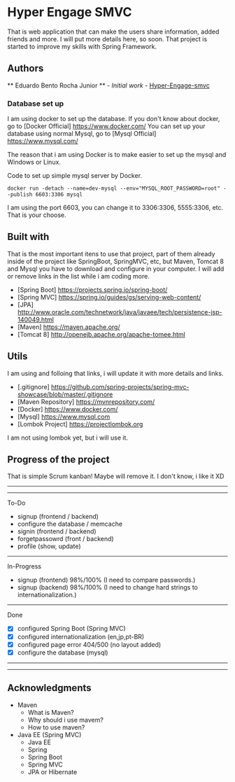 # Hyper Engage SMVC

That is web application  that can make the users share information, added friends and more.
I will put more details here, so soon. That project is started to improve my skills with Spring Framework.

## Authors

** Eduardo Bento Rocha Junior ** - *Initial work* - [Hyper-Engage-smvc](https://github.com/eduardobento2/hyper-engage-smvc)


### Database set up

I am using docker to set up the database. If you don't know about docker, go to [Docker Official] https://www.docker.com/
You can set up your database using normal Mysql, go to [Mysql Official] https://www.mysql.com/

The reason that i am using Docker is to make easier to set up the mysql and Windows or Linux.

Code to set up simple mysql server by Docker.
```
docker run -detach --name=dev-mysql --env="MYSQL_ROOT_PASSWORD=root" --publish 6603:3306 mysql
```
I am using the port 6603, you can change it to 3306:3306, 5555:3306, etc. That is your choose.

## Built with

That is the most important itens to use that project, part of them already inside of the project like SpringBoot, 
SpringMVC, etc, but Maven, Tomcat 8 and Mysql you have to download and configure in your computer.
I will add or remove links in the list while i am coding more.

* [Spring Boot] https://projects.spring.io/spring-boot/
* [Spring MVC]  https://spring.io/guides/gs/serving-web-content/
* [JPA] http://www.oracle.com/technetwork/java/javaee/tech/persistence-jsp-140049.html
* [Maven] https://maven.apache.org/
* [Tomcat 8] http://openejb.apache.org/apache-tomee.html

## Utils 

I am using and folloing that links, i will update it with more details and links.

* [.gitignore] https://github.com/spring-projects/spring-mvc-showcase/blob/master/.gitignore
* [Maven Repository] https://mvnrepository.com/
* [Docker] https://www.docker.com/
* [Mysql] https://www.mysql.com
* [Lombok Project] https://projectlombok.org

I am not using lombok yet, but i will use it.

## Progress of the project
That is simple Scrum kanban! Maybe will remove it. I don't know, i like it XD

-------------------------------------------------------------------------------------------------
-------------------------------------------------------------------------------------------------
To-Do
- signup (frontend / backend)
- configure the database / memcache
- signin (frontend / backend)
- forgetpassowrd (front / backend)
- profile (show, update)
-------------------------------------------------------------------------------------------------
In-Progress
- signup (frontend) 98%/100% (I need to compare passwords.)
- signup (backend) 98%/100% (I need to change hard strings to internationalization.)
-------------------------------------------------------------------------------------------------
Done
- [x] configured Spring Boot (Spring MVC)
- [x] configured internationalization (en,jp,pt-BR)
- [x] configured page error 404/500 (no layout added)
- [x] configure the database (mysql)
-------------------------------------------------------------------------------------------------
-------------------------------------------------------------------------------------------------

## Acknowledgments
* Maven
	* What is Maven?
	* Why should i use mavem? 
	* How to use maven?
* Java EE (Spring MVC)
	* Java EE
	* Spring
	* Spring Boot
	* Spring MVC
	* JPA or Hibernate
	